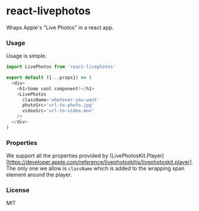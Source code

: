 # react-livephotos

Wraps Apple's "Live Photos" in a react app.

### Usage

Usage is simple.

```javascript
import LivePhotos from 'react-livephotos'

export default ({...props}) => (
  <div>
    <h1>Some cool component!</h1>
    <LivePhotos
      className='whatever-you-want'
      photoSrc='url-to-photo.jpg'
      videoSrc='url-to-video.mov'
    />
  </div>
)
```

### Properties

We support all the properties provided by (LivePhotosKit.Player)[https://developer.apple.com/reference/livephotoskitjs/livephotoskit.player]. The only one we allow is `className` which is added to the wrapping span element around the player.

### License

MIT

